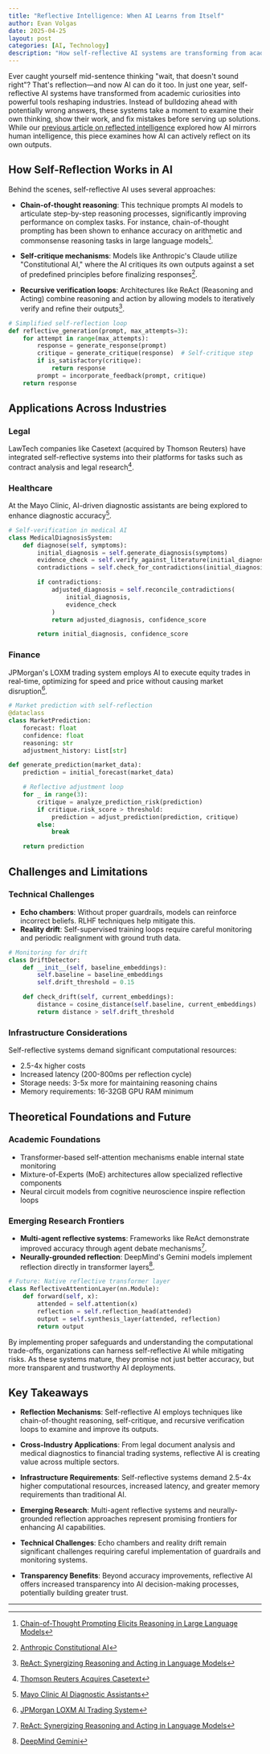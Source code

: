 ```yaml
---
title: "Reflective Intelligence: When AI Learns from Itself"
author: Evan Volgas
date: 2025-04-25
layout: post
categories: [AI, Technology]
description: "How self-reflective AI systems are transforming from academic curiosities into powerful tools that can examine their own thinking, show their work, and fix mistakes before providing solutions."
---
```


Ever caught yourself mid-sentence thinking "wait, that doesn't sound right"? That's reflection—and now AI can do it too. In just one year, self-reflective AI systems have transformed from academic curiosities into powerful tools reshaping industries. Instead of bulldozing ahead with potentially wrong answers, these systems take a moment to examine their own thinking, show their work, and fix mistakes before serving up solutions. While our [previous article on reflected intelligence](/2025/04/23/reflected-intelligence-when-ai-holds-up-the-mirror/) explored how AI mirrors human intelligence, this piece examines how AI can actively reflect on its own outputs.

## How Self-Reflection Works in AI

Behind the scenes, self-reflective AI uses several approaches:

- **Chain-of-thought reasoning**: This technique prompts AI models to articulate step-by-step reasoning processes, significantly improving performance on complex tasks. For instance, chain-of-thought prompting has been shown to enhance accuracy on arithmetic and commonsense reasoning tasks in large language models[^1].

- **Self-critique mechanisms**: Models like Anthropic's Claude utilize "Constitutional AI," where the AI critiques its own outputs against a set of predefined principles before finalizing responses[^2].

- **Recursive verification loops**: Architectures like ReAct (Reasoning and Acting) combine reasoning and action by allowing models to iteratively verify and refine their outputs[^3].

```python
# Simplified self-reflection loop
def reflective_generation(prompt, max_attempts=3):
    for attempt in range(max_attempts):
        response = generate_response(prompt)
        critique = generate_critique(response)  # Self-critique step
        if is_satisfactory(critique):
            return response
        prompt = incorporate_feedback(prompt, critique)
    return response
```

## Applications Across Industries

### Legal

LawTech companies like Casetext (acquired by Thomson Reuters) have integrated self-reflective systems into their platforms for tasks such as contract analysis and legal research[^4].

### Healthcare

At the Mayo Clinic, AI-driven diagnostic assistants are being explored to enhance diagnostic accuracy[^5].

```python
# Self-verification in medical AI
class MedicalDiagnosisSystem:
    def diagnose(self, symptoms):
        initial_diagnosis = self.generate_diagnosis(symptoms)
        evidence_check = self.verify_against_literature(initial_diagnosis)
        contradictions = self.check_for_contradictions(initial_diagnosis)

        if contradictions:
            adjusted_diagnosis = self.reconcile_contradictions(
                initial_diagnosis,
                evidence_check
            )
            return adjusted_diagnosis, confidence_score

        return initial_diagnosis, confidence_score
```

### Finance

JPMorgan's LOXM trading system employs AI to execute equity trades in real-time, optimizing for speed and price without causing market disruption[^6].

```python
# Market prediction with self-reflection
@dataclass
class MarketPrediction:
    forecast: float
    confidence: float
    reasoning: str
    adjustment_history: List[str]

def generate_prediction(market_data):
    prediction = initial_forecast(market_data)

    # Reflective adjustment loop
    for _ in range(3):
        critique = analyze_prediction_risk(prediction)
        if critique.risk_score > threshold:
            prediction = adjust_prediction(prediction, critique)
        else:
            break

    return prediction
```

## Challenges and Limitations

### Technical Challenges

- **Echo chambers**: Without proper guardrails, models can reinforce incorrect beliefs. RLHF techniques help mitigate this.
- **Reality drift**: Self-supervised training loops require careful monitoring and periodic realignment with ground truth data.

```python
# Monitoring for drift
class DriftDetector:
    def __init__(self, baseline_embeddings):
        self.baseline = baseline_embeddings
        self.drift_threshold = 0.15

    def check_drift(self, current_embeddings):
        distance = cosine_distance(self.baseline, current_embeddings)
        return distance > self.drift_threshold
```

### Infrastructure Considerations

Self-reflective systems demand significant computational resources:
- 2.5-4x higher costs
- Increased latency (200-800ms per reflection cycle)
- Storage needs: 3-5x more for maintaining reasoning chains
- Memory requirements: 16-32GB GPU RAM minimum

## Theoretical Foundations and Future

### Academic Foundations

- Transformer-based self-attention mechanisms enable internal state monitoring
- Mixture-of-Experts (MoE) architectures allow specialized reflective components
- Neural circuit models from cognitive neuroscience inspire reflection loops

### Emerging Research Frontiers

- **Multi-agent reflective systems**: Frameworks like ReAct demonstrate improved accuracy through agent debate mechanisms[^3].
- **Neurally-grounded reflection**: DeepMind's Gemini models implement reflection directly in transformer layers[^7].

```python
# Future: Native reflective transformer layer
class ReflectiveAttentionLayer(nn.Module):
    def forward(self, x):
        attended = self.attention(x)
        reflection = self.reflection_head(attended)
        output = self.synthesis_layer(attended, reflection)
        return output
```

By implementing proper safeguards and understanding the computational trade-offs, organizations can harness self-reflective AI while mitigating risks. As these systems mature, they promise not just better accuracy, but more transparent and trustworthy AI deployments.

## Key Takeaways

- **Reflection Mechanisms**: Self-reflective AI employs techniques like chain-of-thought reasoning, self-critique, and recursive verification loops to examine and improve its outputs.

- **Cross-Industry Applications**: From legal document analysis and medical diagnostics to financial trading systems, reflective AI is creating value across multiple sectors.

- **Infrastructure Requirements**: Self-reflective systems demand 2.5-4x higher computational resources, increased latency, and greater memory requirements than traditional AI.

- **Emerging Research**: Multi-agent reflective systems and neurally-grounded reflection approaches represent promising frontiers for enhancing AI capabilities.

- **Technical Challenges**: Echo chambers and reality drift remain significant challenges requiring careful implementation of guardrails and monitoring systems.

- **Transparency Benefits**: Beyond accuracy improvements, reflective AI offers increased transparency into AI decision-making processes, potentially building greater trust.

---

[^1]: [Chain-of-Thought Prompting Elicits Reasoning in Large Language Models](https://arxiv.org/abs/2201.11903)
[^2]: [Anthropic Constitutional AI](https://www.anthropic.com/research/constitutional-ai-harmlessness-from-ai-feedback)
[^3]: [ReAct: Synergizing Reasoning and Acting in Language Models](https://arxiv.org/abs/2210.03629)
[^4]: [Thomson Reuters Acquires Casetext](https://www.thomsonreuters.com/en/press-releases/2023/august/thomson-reuters-completes-acquisition-of-casetext-inc.html)
[^5]: [Mayo Clinic AI Diagnostic Assistants](https://www.mayoclinicplatform.org/2024/12/11/should-ai-driven-algorithms-serve-as-diagnostic-assistants/)
[^6]: [JPMorgan LOXM AI Trading System](https://www.bestpractice.ai/ai-case-study-best-practice/jpmorgan%27s_new_ai_program_for_automatically_executing_equity_trades_in_real-time_out-performed_current_manual_and_automated_methods_in_trial)
[^7]: [DeepMind Gemini](https://en.wikipedia.org/wiki/Gemini_(language_model))
